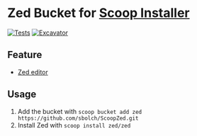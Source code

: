# Zed Bucket for [Scoop Installer](https://scoop.sh)

[![Tests](https://github.com/sbolch/ScoopZed/actions/workflows/ci.yml/badge.svg)](https://github.com/sbolch/ScoopZed/actions/workflows/ci.yml) [![Excavator](https://github.com/sbolch/ScoopZed/actions/workflows/excavator.yml/badge.svg)](https://github.com/sbolch/ScoopZed/actions/workflows/excavator.yml)

## Feature

- [Zed editor](https://zed.dev)

## Usage

1. Add the bucket with `scoop bucket add zed https://github.com/sbolch/ScoopZed.git`
2. Install Zed with `scoop install zed/zed`
